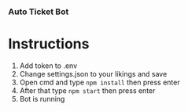 ### Auto Ticket Bot

# Instructions

1. Add token to .env
2. Change settings.json to your likings and save
3. Open cmd and type `npm install` then press enter
4. After that type `npm start` then press enter
5. Bot is running